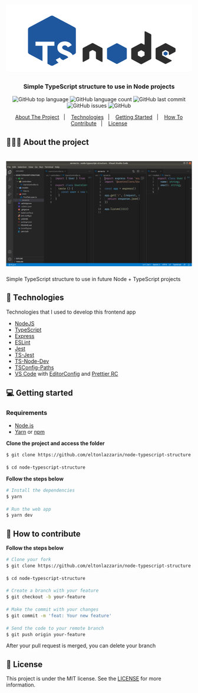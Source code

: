 <h1 align="center"> 
	<img alt="Project Logo" src="https://github.com/eltonlazzarin/node-typescript-structure/blob/master/screenshots/tsnodejs.png" height="180px" width="540px" />
</h1>

<h3 align="center">
  Simple TypeScript structure to use in Node projects
</h3>

<p align="center"></p>

<p align="center">
  <img alt="GitHub top language" src="https://img.shields.io/github/languages/top/eltonlazzarin/node-typescript-structure">

  <img alt="GitHub language count" src="https://img.shields.io/github/languages/count/eltonlazzarin/node-typescript-structure">

  <img alt="GitHub last commit" src="https://img.shields.io/github/last-commit/eltonlazzarin/node-typescript-structure">

  <img alt="GitHub issues" src="https://img.shields.io/github/issues/eltonlazzarin/node-typescript-structure">

  <img alt="GitHub" src="https://img.shields.io/github/license/eltonlazzarin/node-typescript-structure">
</p>

<p align="center">
  <a href="#-about-the-project">About The Project</a>&nbsp;&nbsp;&nbsp;|&nbsp;&nbsp;&nbsp;
  <a href="#-technologies">Technologies</a>&nbsp;&nbsp;&nbsp;|&nbsp;&nbsp;&nbsp;
  <a href="#-getting-started">Getting Started</a>&nbsp;&nbsp;&nbsp;|&nbsp;&nbsp;&nbsp;
  <a href="#-how-to-contribute">How To Contribute</a>&nbsp;&nbsp;&nbsp;|&nbsp;&nbsp;&nbsp;
  <a href="#-license">License</a>
</p>

## 👨🏻‍💻 About the project

<h1 align="center">
	<img alt="VSCode Project Codes" src="https://github.com/eltonlazzarin/node-typescript-structure/blob/master/screenshots/vscode.png" />
</h1>

<p>Simple TypeScript structure to use in future Node + TypeScript projects</p>

## 🚀 Technologies

Technologies that I used to develop this frontend app

- [NodeJS](https://nodejs.org/en)
- [TypeScript](https://www.typescriptlang.org)
- [Express](https://github.com/expressjs/express)
- [ESLint](https://eslint.org/docs/user-guide/getting-started)
- [Jest](https://jestjs.io/docs/en/getting-started.html)
- [TS-Jest](https://github.com/kulshekhar/ts-jest)
- [TS-Node-Dev](https://github.com/whitecolor/ts-node-dev)
- [TSConfig-Paths](https://www.typescriptlang.org/docs/handbook/module-resolution.html)
- [VS Code](https://code.visualstudio.com) with [EditorConfig](https://marketplace.visualstudio.com/items?itemName=EditorConfig.EditorConfig) and [Prettier RC](https://github.com/prettier/prettier)

## 💻 Getting started

### Requirements

- [Node.js](https://nodejs.org/en/)
- [Yarn](https://classic.yarnpkg.com/) or [npm](https://www.npmjs.com/)

**Clone the project and access the folder**

```bash
$ git clone https://github.com/eltonlazzarin/node-typescript-structure.git

$ cd node-typescript-structure
```

**Follow the steps below**

```bash
# Install the dependencies
$ yarn

# Run the web app
$ yarn dev
```

## 🤔 How to contribute

**Follow the steps below**

```bash
# Clone your fork
$ git clone https://github.com/eltonlazzarin/node-typescript-structure.git

$ cd node-typescript-structure

# Create a branch with your feature
$ git checkout -b your-feature

# Make the commit with your changes
$ git commit -m 'feat: Your new feature'

# Send the code to your remote branch
$ git push origin your-feature
```

After your pull request is merged, you can delete your branch

## 📝 License

This project is under the MIT license. See the [LICENSE](https://github.com/eltonlazzarin/node-typescript-structure/blob/master/LICENSE) for more information.

